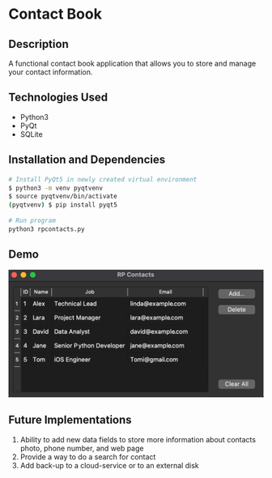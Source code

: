 # Contact Book

## Description
A functional contact book application that allows you to store and manage your contact information. 

## Technologies Used
- Python3 
- PyQt
- SQLite

## Installation and Dependencies
```bash
# Install PyQt5 in newly created virtual environment
$ python3 -m venv pyqtvenv
$ source pyqtvenv/bin/activate
(pyqtvenv) $ pip install pyqt5
```
```bash
# Run program
python3 rpcontacts.py
```
## Demo
![Contact Book Demo](demo/demo.gif)

## Future Implementations
<ol>
<li>Ability to add new data fields to store more information about contacts photo, phone number, and web page</li>
<li>Provide a way to do a search for contact</li>
<li>Add back-up to a cloud-service or to an external disk</li>
</ol>
